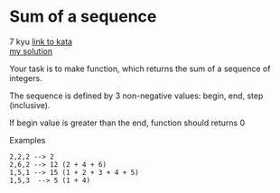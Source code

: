 # Sum of a sequence
7 kyu
[link to kata](https://www.codewars.com/kata/586f6741c66d18c22800010a/train/javascript)
<br>
[my solution](./kata.js)

Your task is to make function, which returns the sum of a sequence of integers.

The sequence is defined by 3 non-negative values: begin, end, step (inclusive).

If begin value is greater than the end, function should returns 0

Examples
```
2,2,2 --> 2
2,6,2 --> 12 (2 + 4 + 6)
1,5,1 --> 15 (1 + 2 + 3 + 4 + 5)
1,5,3  --> 5 (1 + 4)
```
